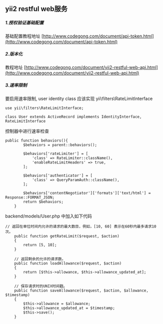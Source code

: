 ## yii2 restful web服务

##### 1.授权验证基础配置

基础配置教程地址 [http://www.codegong.com/document/api-token.html](http://www.codegong.com/document/api-token.html)

##### 2.版本化

教程地址 [http://www.codegong.com/document/yii2-restful-web-api.html](http://www.codegong.com/document/yii2-restful-web-api.html)

##### 3.速率限制

要启用速率限制, user identity class 应该实现 yii\filters\RateLimitInterface

```
use yii\filters\RateLimitInterface;

class User extends ActiveRecord implements IdentityInterface, RateLimitInterface
```

控制器中进行速率检查

```
public function behaviors(){
	    $behaviors = parent::behaviors();
        
        $behaviors['rateLimiter'] = [
            'class' => RateLimiter::className(),
            'enableRateLimitHeaders' => true,
        ];

        $behaviors['authenticator'] = [
            'class' => QueryParamAuth::className(),
        ];

        $behaviors['contentNegotiator']['formats']['text/html'] = Response::FORMAT_JSON;
        return $behaviors;
	}
```

backend/models/User.php 中加入如下代码

```
// 返回在单位时间内允许的请求的最大数目，例如，[10, 60] 表示在60秒内最多请求10次。
    public function getRateLimit($request, $action)
    {
        return [5, 10];
    }

    // 返回剩余的允许的请求数。
    public function loadAllowance($request, $action)
    {
        return [$this->allowance, $this->allowance_updated_at];
    }

    // 保存请求时的UNIX时间戳。
    public function saveAllowance($request, $action, $allowance, $timestamp)
    {
        $this->allowance = $allowance;
        $this->allowance_updated_at = $timestamp;
        $this->save();
    }
```

